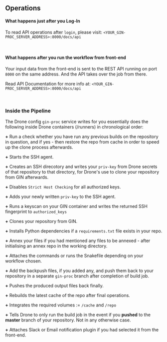 <a name="operations"></a>
## Operations

<a name="after-login"></a>
#### What happens just after you Log-In

To read API operations after `login`, please visit: `<YOUR_GIN-PROC_SERVER_ADDRESS>:8000/docs/api`

<br>

<a name="after-workflow"></a>
#### What happens after you run the workflow from front-end

Your input data from the front-end is sent to the REST API running on port `8000` on the same address. And the API takes over the job from there.

Read API Documentation for more info at: `<YOUR_GIN-PROC_SERVER_ADDRESS>:8000/docs/api`

<br>

<a name="pipeline"></a>
### Inside the Pipeline

The Drone config `gin-proc` service writes for you essentially does the following inside Drone containers (/runners) in chronological order:

**+** Run a check whether you have run any previous builds on the repository in question, and if yes - then restore the repo from cache in order to speed up the clone process afterwards.

**+** Starts the SSH agent.

**+** Creates an SSH direcotory and writes your `priv-key` from Drone secrets of that repository to that directory, for Drone's use to clone your repository from GIN afterwards.

**+** Disables `Strict Host Checking` for all authorized keys.

**+** Adds your newly written `priv-key` to the SSH agent.

**+** Runs a keyscan on your GIN container and writes the returned SSH fingerprint to `authorized_keys`

**+** Clones your repository from GIN.

**+** Installs Python dependencies if a `requirements.txt` file exists in your repo.

**+** Annex your files if you had mentioned any files to be annexed - after initialising an annex repo in the working directory.

**+** Attaches the commands or runs the Snakefile depending on your workflow chosen.

**+** Add the backpush files, if you added any, and push them back to your repository in a separate `gin-proc` branch after completion of build job.

**+** Pushes the produced output files back finally.

**+** Rebuilds the latest cache of the repo after final operations.

**+** Integrates the required volumes := `/cache` and `/repo`

**+** Tells Drone to only run the build job in the event if you **pushed** to the **master** branch of your repository. Not in any otherwise case.

 **+** Attaches Slack or Email notification plugin if you had selected it from the front-end.